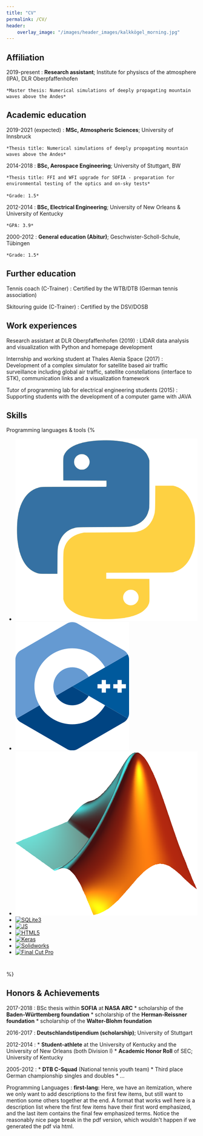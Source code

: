 ```yaml
---
title: "CV"
permalink: /CV/
header: 
    overlay_image: "/images/header_images/kalkkögel_morning.jpg"
---
```


<!--
Michael Binder
============



-->

Affiliation
---------
2019-present
:   **Research assistant**; Institute for physiscs of the atmosphere (IPA), DLR Oberpfaffenhofen
    
    *Master thesis: Numerical simulations of deeply propagating mountain waves above the Andes*

Academic education
---------

2019-2021 (expected)
:   **MSc, Atmospheric Sciences**; University of Innsbruck
    
    *Thesis title: Numerical simulations of deeply propagating mountain waves above the Andes*


2014-2018
:   **BSc, Aerospace Engineering**; University of Stuttgart, BW
    
    *Thesis title: FFI and WFI upgrade for SOFIA - preparation for environmental testing of the optics and on-sky tests*
    
    *Grade: 1.5*

2012-2014
:   **BSc, Electrical Engineering**; University of New Orleans & University of Kentucky

    *GPA: 3.9*

2000-2012
:   **General education (Abitur)**; Geschwister-Scholl-Schule, Tübingen

    *Grade: 1.5*


Further education
----------

Tennis coach (C-Trainer)
:   Certified by the WTB/DTB (German tennis association)

Skitouring guide (C-Trainer)
:   Certified by the DSV/DOSB


Work experiences
--------------------

Research assistant at DLR Oberpfaffenhofen (2019)
:   LIDAR data analysis and visualization with Python and homepage development 

Internship and working student at Thales Alenia Space (2017)
:   Development of a complex simulator for satellite based air traffic surveillance including global air traffic, satellite constellations (interface to STK), communication links and a visualization framework

Tutor of programming lab for electrical engineering students (2015)
:   Supporting students with the development of a computer game with JAVA


Skills
--------------------
Programming languages & tools
{%  <ul class="list-inline dev-icons"  style="padding-bottom: 20pt">
        <li class="list-inline-item">
        <a href="https://www.python.org"  >
            <img src="images/icons/python.png" class="icon" alt="Python">
        </a>
        </li>
        <li class="list-inline-item">
        <a href="https://isocpp.org"  >
            <img src="images/icons/cplusplus.png" class="icon" alt="C++">
        </a>
        </li>
        <li class="list-inline-item">
        <a href="https://www.mathworks.com/products/matlab.html"  >
            <img src="images/icons/matlab.png" class="icon" alt="Matlab">
        </a>
        </li>
        <li class="list-inline-item">
        <a href="https://www.sqlite.org/index.html"  >
            <img src="icons/sqlite.png" class="icon" alt="SQLite3">
        </a>
        </li>
        <li class="list-inline-item">
        <a href="https://en.wikipedia.org/wiki/JavaScript"  >
            <img src="icons/javascript.svg" class="icon" alt="JS">
        </a>
        </li>
        <li class="list-inline-item">
        <a href="https://www.w3.org/TR/html53/"  >
            <img src="icons/html5.png" class="icon" alt="HTML5">
        </a>
        </li>
        <li class="list-inline-item">
        <a href="https://keras.io"  >
            <img src="icons/keras.png" class="icon" alt="Keras">
        </a>
        </li>
        <li class="list-inline-item">
        <a href="https://www.solidworks.com"  >
            <img src="icons/Solidworks.png" class="icon" alt="Solidworks">
        </a>
        </li>
        <li class="list-inline-item">
        <a href="https://www.apple.com/final-cut-pro/"  >
            <img src="icons/finalcut.png" class="icon" alt="Final Cut Pro">
        </a>
        </li>
    </ul> %}


Honors & Achievements
--------------------

2017-2018
:   BSc thesis within **SOFIA** at **NASA ARC**
    * scholarship of the **Baden-Württemberg foundation**
    * scholarship of the **Herman-Reissner foundation**
    * scholarship of the **Walter-Blohm foundation**

2016-2017
:   **Deutschlandstipendium (scholarship)**; University of Stuttgart
    

2012-2014
:   * **Student-athlete** at the University of Kentucky and the University of New Orleans (both Division I)
    * **Academic Honor Roll** of SEC; University of Kentucky

2005-2012
:   * **DTB C-Squad** (National tennis youth team)
    * Third place German championship singles and doubles
    * ...



Programming Languages
:   **first-lang:** Here, we have an itemization, where we only want
    to add descriptions to the first few items, but still want to
    mention some others together at the end. A format that works well
    here is a description list where the first few items have their
    first word emphasized, and the last item contains the final few
    emphasized terms. Notice the reasonably nice page break in the pdf
    version, which wouldn't happen if we generated the pdf via html.



[ref]: https://github.com/githubuser/superlongprojectname


